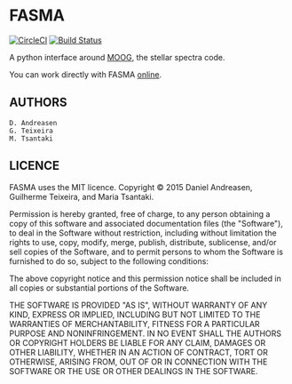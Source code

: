 FASMA
======

[![CircleCI](https://circleci.com/gh/DanielAndreasen/FASMA/tree/master.svg?style=svg)](https://circleci.com/gh/DanielAndreasen/FASMA/tree/master)
[![Build Status](https://travis-ci.com/DanielAndreasen/FASMA.svg?token=KHsTCYWVN5z1XytyCGE8&branch=master)](https://travis-ci.com/DanielAndreasen/FASMA)

A python interface around [MOOG](http://www.as.utexas.edu/~chris/moog.html),
the stellar spectra code.

You can work directly with FASMA [online](http://www.iastro.pt/fasma/).

AUTHORS
-------

    D. Andreasen
    G. Teixeira
    M. Tsantaki

LICENCE
-------

FASMA uses the MIT licence.
Copyright © 2015 Daniel Andreasen, Guilherme Teixeira, and Maria Tsantaki.

Permission is hereby granted, free of charge, to any person obtaining
a copy of this software and associated documentation files (the "Software"),
to deal in the Software without restriction, including without limitation
the rights to use, copy, modify, merge, publish, distribute, sublicense,
and/or sell copies of the Software, and to permit persons to whom the
Software is furnished to do so, subject to the following conditions:

The above copyright notice and this permission notice shall be included
in all copies or substantial portions of the Software.

THE SOFTWARE IS PROVIDED "AS IS", WITHOUT WARRANTY OF ANY KIND,
EXPRESS OR IMPLIED, INCLUDING BUT NOT LIMITED TO THE WARRANTIES
OF MERCHANTABILITY, FITNESS FOR A PARTICULAR PURPOSE AND NONINFRINGEMENT.
IN NO EVENT SHALL THE AUTHORS OR COPYRIGHT HOLDERS BE LIABLE FOR ANY CLAIM,
DAMAGES OR OTHER LIABILITY, WHETHER IN AN ACTION OF CONTRACT,
TORT OR OTHERWISE, ARISING FROM, OUT OF OR IN CONNECTION WITH THE SOFTWARE
OR THE USE OR OTHER DEALINGS IN THE SOFTWARE.
